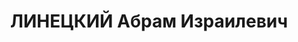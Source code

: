 ---
title: ЛИНЕЦКИЙ Абрам Израилевич
description: "Род. в 1897, еврей, член ВКП(б) с 1926. \n  Звание: 19.03.1937 - ст.\
  \ лейтенант ГБ. \n  нач. УМЗ НКВД Грузинской ССР, уволен 19.11.1937. \n  Осужден\
  \ 04.12.1937 Тройкой НКВД."
---